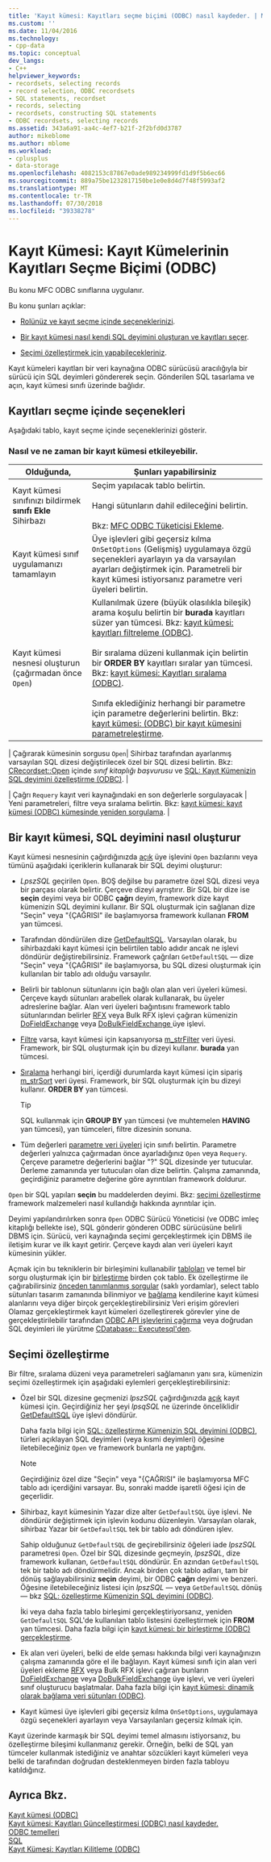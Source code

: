 ```yaml
---
title: 'Kayıt kümesi: Kayıtları seçme biçimi (ODBC) nasıl kaydeder. | Microsoft Docs'
ms.custom: ''
ms.date: 11/04/2016
ms.technology:
- cpp-data
ms.topic: conceptual
dev_langs:
- C++
helpviewer_keywords:
- recordsets, selecting records
- record selection, ODBC recordsets
- SQL statements, recordset
- records, selecting
- recordsets, constructing SQL statements
- ODBC recordsets, selecting records
ms.assetid: 343a6a91-aa4c-4ef7-b21f-2f2bfd0d3787
author: mikeblome
ms.author: mblome
ms.workload:
- cplusplus
- data-storage
ms.openlocfilehash: 4082153c87867e0ade989234999fd1d9f5b6ec66
ms.sourcegitcommit: 889a75be1232817150be1e0e8d4d7f48f5993af2
ms.translationtype: MT
ms.contentlocale: tr-TR
ms.lasthandoff: 07/30/2018
ms.locfileid: "39338278"
---
```

# <a name="recordset-how-recordsets-select-records-odbc"></a>Kayıt Kümesi: Kayıt Kümelerinin Kayıtları Seçme Biçimi (ODBC)
Bu konu MFC ODBC sınıflarına uygulanır.  
  
 Bu konu şunları açıklar:  
  
-   [Rolünüz ve kayıt seçme içinde seçeneklerinizi](#_core_your_options_in_selecting_records).  
  
-   [Bir kayıt kümesi nasıl kendi SQL deyimini oluşturan ve kayıtları seçer](#_core_how_a_recordset_constructs_its_sql_statement).  
  
-   [Seçimi özelleştirmek için yapabilecekleriniz](#_core_customizing_the_selection).  
  
 Kayıt kümeleri kayıtları bir veri kaynağına ODBC sürücüsü aracılığıyla bir sürücü için SQL deyimleri göndererek seçin. Gönderilen SQL tasarlama ve açın, kayıt kümesi sınıfı üzerinde bağlıdır.  
  
##  <a name="_core_your_options_in_selecting_records"></a> Kayıtları seçme içinde seçenekleri  
 Aşağıdaki tablo, kayıt seçme içinde seçeneklerinizi gösterir.  
  
### <a name="how-and-when-you-can-affect-a-recordset"></a>Nasıl ve ne zaman bir kayıt kümesi etkileyebilir.  
  
|Olduğunda,|Şunları yapabilirsiniz|  
|--------------|-------------|  
|Kayıt kümesi sınıfınızı bildirmek **sınıfı Ekle** Sihirbazı|Seçim yapılacak tablo belirtin.<br /><br /> Hangi sütunların dahil edileceğini belirtin.<br /><br /> Bkz: [MFC ODBC Tüketicisi Ekleme](../../mfc/reference/adding-an-mfc-odbc-consumer.md).|  
|Kayıt kümesi sınıf uygulamanızı tamamlayın|Üye işlevleri gibi geçersiz kılma `OnSetOptions` (Gelişmiş) uygulamaya özgü seçenekleri ayarlayın ya da varsayılan ayarları değiştirmek için. Parametreli bir kayıt kümesi istiyorsanız parametre veri üyeleri belirtin.|  
|Kayıt kümesi nesnesi oluşturun (çağırmadan önce `Open`)|Kullanılmak üzere (büyük olasılıkla bileşik) arama koşulu belirtin bir **burada** kayıtları süzer yan tümcesi. Bkz: [kayıt kümesi: kayıtları filtreleme (ODBC)](../../data/odbc/recordset-filtering-records-odbc.md).<br /><br /> Bir sıralama düzeni kullanmak için belirtin bir **ORDER BY** kayıtları sıralar yan tümcesi. Bkz: [kayıt kümesi: Kayıtları sıralama (ODBC)](../../data/odbc/recordset-sorting-records-odbc.md).<br /><br /> Sınıfa eklediğiniz herhangi bir parametre için parametre değerlerini belirtin. Bkz: [kayıt kümesi: (ODBC) bir kayıt kümesini parametreleştirme](../../data/odbc/recordset-parameterizing-a-recordset-odbc.md).|  

| Çağırarak kümesinin sorgusu `Open`| Sihirbaz tarafından ayarlanmış varsayılan SQL dizesi değiştirilecek özel bir SQL dizesi belirtin. Bkz: [CRecordset::Open](../../mfc/reference/crecordset-class.md#open) içinde *sınıf kitaplığı başvurusu* ve [SQL: Kayıt Kümenizin SQL deyimini özelleştirme (ODBC)](../../data/odbc/sql-customizing-your-recordsets-sql-statement-odbc.md). |  

| Çağrı `Requery` kayıt veri kaynağındaki en son değerlerle sorgulayacak | Yeni parametreleri, filtre veya sıralama belirtin. Bkz: [kayıt kümesi: kayıt kümesi (ODBC) kümesinde yeniden sorgulama](../../data/odbc/recordset-requerying-a-recordset-odbc.md). |  
  
##  <a name="_core_how_a_recordset_constructs_its_sql_statement"></a> Bir kayıt kümesi, SQL deyimini nasıl oluşturur  
 Kayıt kümesi nesnesinin çağırdığınızda [açık](../../mfc/reference/crecordset-class.md#open) üye işlevini `Open` bazılarını veya tümünü aşağıdaki içeriklerin kullanarak bir SQL deyimi oluşturur:  
  
-   *LpszSQL* geçirilen `Open`. BOŞ değilse bu parametre özel SQL dizesi veya bir parçası olarak belirtir. Çerçeve dizeyi ayrıştırır. Bir SQL bir dize ise **seçin** deyimi veya bir ODBC **çağrı** deyim, framework dize kayıt kümenizin SQL deyimini kullanır. Bir SQL oluşturmak için sağlanan dize "Seçin" veya "{ÇAĞRISI" ile başlamıyorsa framework kullanan **FROM** yan tümcesi.  
  
-   Tarafından döndürülen dize [GetDefaultSQL](../../mfc/reference/crecordset-class.md#getdefaultsql). Varsayılan olarak, bu sihirbazdaki kayıt kümesi için belirtilen tablo adıdır ancak ne işlevi döndürür değiştirebilirsiniz. Framework çağrıları `GetDefaultSQL` — dize "Seçin" veya "{ÇAĞRISI" ile başlamıyorsa, bu SQL dizesi oluşturmak için kullanılan bir tablo adı olduğu varsayılır.  
  

-   Belirli bir tablonun sütunlarını için bağlı olan alan veri üyeleri kümesi. Çerçeve kaydı sütunları arabellek olarak kullanarak, bu üyeler adreslerine bağlar. Alan veri üyeleri bağıntısını framework tablo sütunlarından belirler [RFX](../../data/odbc/record-field-exchange-using-rfx.md) veya Bulk RFX işlevi çağıran kümenizin [DoFieldExchange](../../mfc/reference/crecordset-class.md#dofieldexchange) veya [DoBulkFieldExchange ](../../mfc/reference/crecordset-class.md#dofieldexchange) üye işlevi.  
  
-   [Filtre](../../data/odbc/recordset-filtering-records-odbc.md) varsa, kayıt kümesi için kapsanıyorsa [m_strFilter](../../mfc/reference/crecordset-class.md#m_strfilter) veri üyesi. Framework, bir SQL oluşturmak için bu dizeyi kullanır. **burada** yan tümcesi.  
  
-   [Sıralama](../../data/odbc/recordset-sorting-records-odbc.md) herhangi biri, içerdiği durumlarda kayıt kümesi için sipariş [m_strSort](../../mfc/reference/crecordset-class.md#m_strsort) veri üyesi. Framework, bir SQL oluşturmak için bu dizeyi kullanır. **ORDER BY** yan tümcesi.  

  
    > [!TIP]
    >  SQL kullanmak için **GROUP BY** yan tümcesi (ve muhtemelen **HAVING** yan tümcesi), yan tümceleri, filtre dizesinin sonuna.  
  
-   Tüm değerleri [parametre veri üyeleri](../../data/odbc/recordset-parameterizing-a-recordset-odbc.md) için sınıfı belirtin. Parametre değerleri yalnızca çağırmadan önce ayarladığınız `Open` veya `Requery`. Çerçeve parametre değerlerini bağlar "?" SQL dizesinde yer tutucular. Derleme zamanında yer tutucuları olan dize belirtin. Çalışma zamanında, geçirdiğiniz parametre değerine göre ayrıntıları framework doldurur.  
  
 `Open` bir SQL yapıları **seçin** bu maddelerden deyimi. Bkz: [seçimi özelleştirme](#_core_customizing_the_selection) framework malzemeleri nasıl kullandığı hakkında ayrıntılar için.  
  
 Deyimi yapılandırılırken sonra `Open` ODBC Sürücü Yöneticisi (ve ODBC imleç kitaplığı bellekte ise), SQL gönderir gönderen ODBC sürücüsüne belirli DBMS için. Sürücü, veri kaynağında seçimi gerçekleştirmek için DBMS ile iletişim kurar ve ilk kayıt getirir. Çerçeve kaydı alan veri üyeleri kayıt kümesinin yükler.  
  
 Açmak için bu tekniklerin bir birleşimini kullanabilir [tabloları](../../data/odbc/recordset-declaring-a-class-for-a-table-odbc.md) ve temel bir sorgu oluşturmak için bir [birleştirme](../../data/odbc/recordset-performing-a-join-odbc.md) birden çok tablo. Ek özelleştirme ile çağırabilirsiniz [önceden tanımlanmış sorgular](../../data/odbc/recordset-declaring-a-class-for-a-predefined-query-odbc.md) (saklı yordamlar), select tablo sütunları tasarım zamanında bilinmiyor ve [bağlama](../../data/odbc/recordset-dynamically-binding-data-columns-odbc.md) kendilerine kayıt kümesi alanlarını veya diğer birçok gerçekleştirebilirsiniz Veri erişim görevleri Olamaz gerçekleştirmek kayıt kümeleri özelleştirerek görevler yine de gerçekleştirilebilir tarafından [ODBC API işlevlerini çağırma](../../data/odbc/odbc-calling-odbc-api-functions-directly.md) veya doğrudan SQL deyimleri ile yürütme [CDatabase:: Executesql'den](../../mfc/reference/cdatabase-class.md#executesql).  
  
##  <a name="_core_customizing_the_selection"></a> Seçimi özelleştirme  
 Bir filtre, sıralama düzeni veya parametreleri sağlamanın yanı sıra, kümenizin seçimi özelleştirmek için aşağıdaki eylemleri gerçekleştirebilirsiniz:  
  
-   Özel bir SQL dizesine geçmenizi *lpszSQL* çağırdığınızda [açık](../../mfc/reference/crecordset-class.md#open) kayıt kümesi için. Geçirdiğiniz her şeyi *lpsqSQL* ne üzerinde önceliklidir [GetDefaultSQL](../../mfc/reference/crecordset-class.md#getdefaultsql) üye işlevi döndürür.  
  
     Daha fazla bilgi için [SQL: özelleştirme Kümenizin SQL deyimini (ODBC)](../../data/odbc/sql-customizing-your-recordsets-sql-statement-odbc.md), türleri açıklayan SQL deyimleri (veya kısmi deyimleri) öğesine iletebileceğiniz `Open` ve framework bunlarla ne yaptığını.  
  
    > [!NOTE]
    >  Geçirdiğiniz özel dize "Seçin" veya "{ÇAĞRISI" ile başlamıyorsa MFC tablo adı içerdiğini varsayar. Bu, sonraki madde işaretli öğesi için de geçerlidir.  
  
-   Sihirbaz, kayıt kümesinin Yazar dize alter `GetDefaultSQL` üye işlevi. Ne döndürür değiştirmek için işlevin kodunu düzenleyin. Varsayılan olarak, sihirbaz Yazar bir `GetDefaultSQL` tek bir tablo adı döndüren işlev.  
  
     Sahip olduğunuz `GetDefaultSQL` de geçirebilirsiniz öğeleri iade *lpszSQL* parametresi `Open`. Özel bir SQL dizesinde geçmeyin, *lpszSQL*, dize framework kullanan, `GetDefaultSQL` döndürür. En azından `GetDefaultSQL` tek bir tablo adı döndürmelidir. Ancak birden çok tablo adları, tam bir dönüş sağlayabilirsiniz **seçin** deyimi, bir ODBC **çağrı** deyimi ve benzeri. Öğesine iletebileceğiniz listesi için *lpszSQL* — veya `GetDefaultSQL` dönüş — bkz [SQL: özelleştirme Kümenizin SQL deyimini (ODBC)](../../data/odbc/sql-customizing-your-recordsets-sql-statement-odbc.md).  
  
     İki veya daha fazla tablo birleşimi gerçekleştiriyorsanız, yeniden `GetDefaultSQL` SQL'de kullanılan tablo listesini özelleştirmek için **FROM** yan tümcesi. Daha fazla bilgi için [kayıt kümesi: bir birleştirme (ODBC) gerçekleştirme](../../data/odbc/recordset-performing-a-join-odbc.md).  
  

-   Ek alan veri üyeleri, belki de elde şeması hakkında bilgi veri kaynağınızın çalışma zamanında göre el ile bağlayın. Kayıt kümesi sınıfı için alan veri üyeleri ekleme [RFX](../../data/odbc/record-field-exchange-using-rfx.md) veya Bulk RFX işlevi çağıran bunların [DoFieldExchange](../../mfc/reference/crecordset-class.md#dofieldexchange) veya [DoBulkFieldExchange](../../mfc/reference/crecordset-class.md#dobulkfieldexchange) üye işlevi, ve veri üyeleri sınıf oluşturucu başlatmalar. Daha fazla bilgi için [kayıt kümesi: dinamik olarak bağlama veri sütunları (ODBC)](../../data/odbc/recordset-dynamically-binding-data-columns-odbc.md).  
  
-   Kayıt kümesi üye işlevleri gibi geçersiz kılma `OnSetOptions`, uygulamaya özgü seçenekleri ayarlayın veya Varsayılanları geçersiz kılmak için.  
  
 Kayıt üzerinde karmaşık bir SQL deyimi temel almasını istiyorsanız, bu özelleştirme bileşimi kullanmanız gerekir. Örneğin, belki de SQL yan tümceler kullanmak istediğiniz ve anahtar sözcükleri kayıt kümeleri veya belki de tarafından doğrudan desteklenmeyen birden fazla tabloyu katıldığınız.  
  
## <a name="see-also"></a>Ayrıca Bkz.  
 [Kayıt kümesi (ODBC)](../../data/odbc/recordset-odbc.md)   
 [Kayıt kümesi: Kayıtları Güncelleştirmesi (ODBC) nasıl kaydeder.](../../data/odbc/recordset-how-recordsets-update-records-odbc.md)   
 [ODBC temelleri](../../data/odbc/odbc-basics.md)   
 [SQL](../../data/odbc/sql.md)   
 [Kayıt Kümesi: Kayıtları Kilitleme (ODBC)](../../data/odbc/recordset-locking-records-odbc.md)